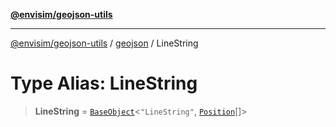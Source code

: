[**@envisim/geojson-utils**](../../README.md)

---

[@envisim/geojson-utils]() / [geojson](../README.md) / LineString

# Type Alias: LineString

> **LineString** = [`BaseObject`](../interfaces/BaseObject.md)\<`"LineString"`, [`Position`](Position.md)[]\>
